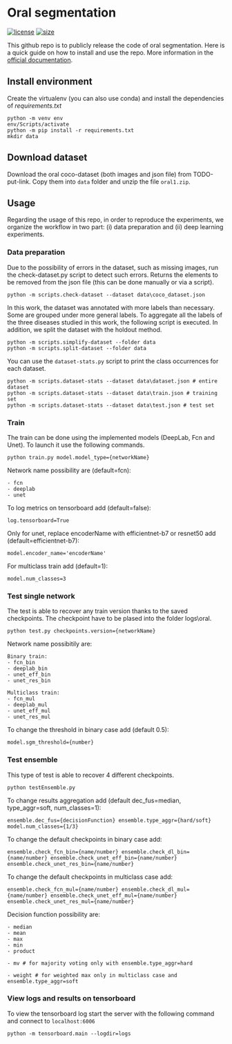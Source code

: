 # **Oral segmentation**

[![license](https://img.shields.io/github/license/MarcoParola/oral_segmentation?style=plastic)]()
[![size](https://img.shields.io/github/languages/code-size/MarcoParola/oral_segmentation?style=plastic)]()

This github repo is to publicly release the code of oral segmentation. Here is a quick guide on how to install and use the repo. More information in the [official documentation](doc/README.md).


## Install environment

Create the virtualenv (you can also use conda) and install the dependencies of *requirements.txt*

```
python -m venv env
env/Scripts/activate
python -m pip install -r requirements.txt
mkdir data
```
<!-- 
If you download more libs, freeze them in the requirement file:
```
pyhton -m pip freeze > requirements.txt
```
-->

## Download dataset
Download the oral coco-dataset (both images and json file) from TODO-put-link. Copy them into `data` folder and unzip the file `oral1.zip`.

## Usage
Regarding the usage of this repo, in order to reproduce the experiments, we organize the workflow in two part: (i) data preparation and (ii) deep learning experiments.

### Data preparation
Due to the possibility of errors in the dataset, such as missing images, run the check-dataset.py script to detect such errors. Returns the elements to be removed from the json file (this can be done manually or via a script).
```
python -m scripts.check-dataset --dataset data\coco_dataset.json
```
In this work, the dataset was annotated with more labels than necessary. Some are grouped under more general labels. To aggregate all the labels of the three diseases studied in this work, the following script is executed. In addition, we split the dataset with the holdout method.
```
python -m scripts.simplify-dataset --folder data
python -m scripts.split-dataset --folder data
```

You can use the `dataset-stats.py`   script to print the class occurrences for each dataset.
```
python -m scripts.dataset-stats --dataset data\dataset.json # entire dataset
python -m scripts.dataset-stats --dataset data\train.json # training set
python -m scripts.dataset-stats --dataset data\test.json # test set
```


### Train
The train can be done using the implemented models (DeepLab, Fcn and Unet). To launch it use the following commands.
```
python train.py model.model_type={networkName}
```
Network name possibility are (default=fcn):
```
- fcn 
- deeplab 
- unet 
```
To log metrics on tensorboard add (default=false):
```
log.tensorboard=True 
```
Only for unet, replace encoderName with efficientnet-b7 or resnet50 add (default=efficientnet-b7):
```
model.encoder_name='encoderName' 
```
For multiclass train add (default=1):
```
model.num_classes=3 
```


### Test single network
The test is able to recover any train version thanks to the saved checkpoints. The checkpoint have to be plased into the folder logs\oral.
```
python test.py checkpoints.version={networkName}
```
Network name possibitily are: 
```
Binary train:
- fcn_bin
- deeplab_bin
- unet_eff_bin
- unet_res_bin 

Multiclass train:
- fcn_mul
- deeplab_mul
- unet_eff_mul
- unet_res_mul
```

To change the threshold in binary case add (default 0.5):
```
model.sgm_threshold={number} 
```


### Test ensemble
This type of test is able to recover 4 different checkpoints.
```
python testEnsemble.py
```
To change results aggregation add (default dec_fus=median, type_aggr=soft, num_classes=1):
```
ensemble.dec_fus={decisionFunction} ensemble.type_aggr={hard/soft} model.num_classes={1/3} 
```
To change the default checkpoints in binary case add:
```
ensemble.check_fcn_bin={name/number} ensemble.check_dl_bin={name/number} ensemble.check_unet_eff_bin={name/number} ensemble.check_unet_res_bin={name/number}
```
To change the default checkpoints in multiclass case add:
```
ensemble.check_fcn_mul={name/number} ensemble.check_dl_mul={name/number} ensemble.check_unet_eff_mul={name/number} ensemble.check_unet_res_mul={name/number}
```
Decision function possibility are:
```
- median
- mean
- max
- min
- product

- mv # for majority voting only with ensemble.type_aggr=hard

- weight # for weighted max only in multiclass case and ensemble.type_aggr=soft
```


### View logs and results on tensorboard

To view the tensorboard log start the server with the following command and connect to `localhost:6006`
```
python -m tensorboard.main --logdir=logs
```
